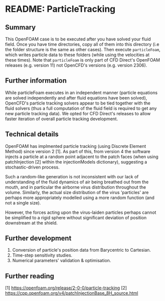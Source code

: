 # README: ParticleTracking
## Summary
This OpenFOAM case is to be executed after you have solved your fluid field. Once you have time directories, copy all of them into this directory (i.e the folder structure is the same as other cases). Then execute `particleFoam`, which writes particle data to these folders (while using the velocities at these times). Note that `particleFoam` is only part of CFD Direct's OpenFOAM releases (e.g. version 11) not OpenCFD's versions (e.g. version 2306).

## Further information
While particleFoam executes in an independent manner (particle equations are solved independently and after fluid equations have been solved), OpenCFD's particle tracking solvers appear to be tied together with the fluid solvers (thus a full computation of the fluid field is required to get any new particle tracking data). We opted for CFD Direct's releases to allow faster iteration of overall particle tracking development.

## Technical details
OpenFOAM has implmented particle tracking (using Discrete Element Method) since version 2 [1]. As part of this, from version 4 the software injects a particle at a random point adjacent to the patch faces (when using patchInjection [2] within the injectionModels dictionary), suggesting a stochastic-driven process.

Such a random-like generation is not inconsistent with our lack of understanding of the fluid dynamics of air being breathed out from the mouth, and in particular the airborne virus distribution throughout the volume. Similarly, the actual size distribution of the virus 'particles' are perhaps more appropriately modelled using a more random function (and not a single size). 

However, the forces acting upon the virus-laiden particles perhaps cannot be simplified to a rigid sphere without significant deviation of position downstream at the shield.

## Further development
1. Conversion of particle's position data from Barycentric to Cartesian.
2. Time-step sensitivity studies.
3. Numerical parameters' validation & optimisation.

## Further reading
[1] https://openfoam.org/release/2-0-0/particle-tracking
[2] https://cpp.openfoam.org/v4/patchInjectionBase_8H_source.html